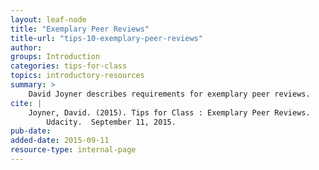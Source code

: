 ```yaml
---
layout: leaf-node
title: "Exemplary Peer Reviews"
title-url: "tips-10-exemplary-peer-reviews"
author: 
groups: Introduction
categories: tips-for-class
topics: introductory-resources
summary: >
    David Joyner describes requirements for exemplary peer reviews.
cite: |
    Joyner, David. (2015). Tips for Class : Exemplary Peer Reviews.
        Udacity.  September 11, 2015.
pub-date: 
added-date: 2015-09-11
resource-type: internal-page
---
```

